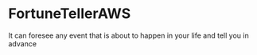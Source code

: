 # FortuneTellerAWS
It can foresee any event that is about to happen in your life and tell you in advance
